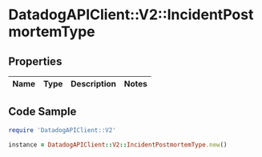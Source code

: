 # DatadogAPIClient::V2::IncidentPostmortemType

## Properties

Name | Type | Description | Notes
------------ | ------------- | ------------- | -------------

## Code Sample

```ruby
require 'DatadogAPIClient::V2'

instance = DatadogAPIClient::V2::IncidentPostmortemType.new()
```



